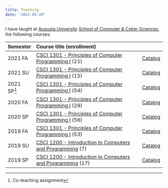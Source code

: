 ```yaml
---
title: Teaching
date: "2022-05-20"
---
```


I have taught at [Augusta University](https://www.augusta.edu/)
[School of Computer & Cyber Sciences](https://www.augusta.edu/ccs), 
the following courses:

| Semester    | Course title (enrollment)                                                |                       |
|:------------|:-------------------------------------------------------------------------|-----------------------|
| 2021 FA     | [CSCI 1301 - Principles of Computer Programming I][SY1301FA21]   (21)    | [Catalog][CA13012122] |
| 2021 SU     | [CSCI 1301 - Principles of Computer Programming I][SY1301SU21]   (15)    | [Catalog][CA13012021] |
| 2021 SP[^1] | [CSCI 1301 - Principles of Computer Programming I][SY1301SP21]   (54)    | [Catalog][CA13012021] |
| 2020 FA     | [CSCI 1301 - Principles of Computer Programming I][SY1301FA20]   (29)    | [Catalog][CA13012021] |
| 2020 SP     | [CSCI 1301 - Principles of Computer Programming I][SY1301SP20]   (56)    | [Catalog][CA13011920] |
| 2019 FA     | [CSCI 1301 - Principles of Computer Programming I][SY1301FA19]   (53)    | [Catalog][CA13011920] |
| 2019 SU     | [CSCI 1200 - Introduction to Computers and Programming][SY1200SU19] (7)  | [Catalog][CA12001819] |
| 2019 SP     | [CSCI 1200 - Introduction to Computers and Programming][SY1200SP19] (17) | [Catalog][CA12001819] |

[^1]: Co-teaching assignment

[SY1200SU19]: /syllabus/csci1200_su19.pdf
[SY1200SP19]: /syllabus/csci1200_sp19.pdf
[SY1301FA19]: /syllabus/csci1301_fa19.pdf
[SY1301SP20]: /syllabus/csci1301_sp20.pdf
[SY1301FA20]: /syllabus/csci1301_fa20.pdf
[SY1301SP21]: /syllabus/csci1301_sp21.pdf
[SY1301SU21]: /syllabus/csci1301_su21.pdf
[SY1301FA21]: /syllabus/csci1301_fa21.pdf
[CA12001819]: http://catalog.augusta.edu/preview_course_nopop.php?catoid=32&coid=101750&
[CA13011920]: http://catalog.augusta.edu/preview_course_nopop.php?catoid=37&coid=155753&
[CA13012021]: http://catalog.augusta.edu/preview_course_nopop.php?catoid=38&coid=164076&
[CA13012122]: http://catalog.augusta.edu/preview_course_nopop.php?catoid=40&coid=172387&